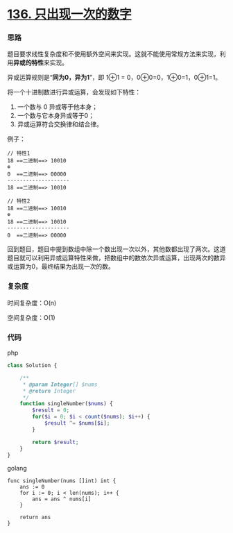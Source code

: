 # [136. 只出现一次的数字](https://leetcode.cn/problems/single-number/)

### 思路

题目要求线性复杂度和不使用额外空间来实现。这就不能使用常规方法来实现，利用**异或的特性**来实现。

异或运算规则是“**同为0，异为1**”，即 1⊕1 = 0，0⊕0=0，1⊕0=1，0⊕1=1。

将一个十进制数进行异或运算，会发现如下特性：

1. 一个数与 0 异或等于他本身；
2. 一个数与它本身异或等于0；
3. 异或运算符合交换律和结合律。

例子：

```
// 特性1
18 ==二进制==> 10010
⊕
0  ==二进制==> 00000
--------------------
18 ==二进制==> 10010
```

```
// 特性2
18 ==二进制==> 10010
⊕
18 ==二进制==> 10010
--------------------
0  ==二进制==> 00000
```

回到题目，题目中提到数组中除一个数出现一次以外，其他数都出现了两次。这道题目就可以利用异或运算特性来做，把数组中的数依次异或运算，出现两次的数异或运算为0，最终结果为出现一次的数。

### 复杂度

时间复杂度：O(n)

空间复杂度：O(1)

### 代码

php

```php
class Solution {

    /**
     * @param Integer[] $nums
     * @return Integer
     */
    function singleNumber($nums) {
        $result = 0;
        for($i = 0; $i < count($nums); $i++) {
            $result ^= $nums[$i];
        }

        return $result;
    }
}
```

golang

```golang
func singleNumber(nums []int) int {
    ans := 0
    for i := 0; i < len(nums); i++ {
        ans = ans ^ nums[i]
    }

    return ans
}
```